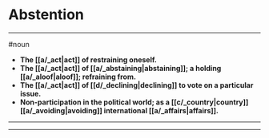 # Abstention
---
#noun
- **The [[a/_act|act]] of restraining oneself.**
- **The [[a/_act|act]] of [[a/_abstaining|abstaining]]; a holding [[a/_aloof|aloof]]; refraining from.**
- **The [[a/_act|act]] of [[d/_declining|declining]] to vote on a particular issue.**
- **Non-participation in the political world; as a [[c/_country|country]] [[a/_avoiding|avoiding]] international [[a/_affairs|affairs]].**
---
---
